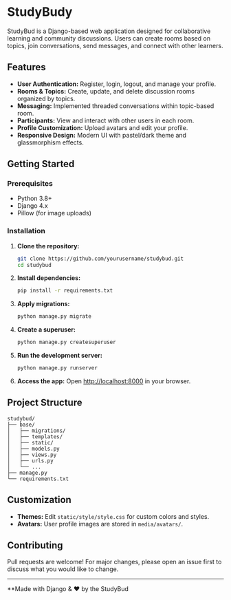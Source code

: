 # StudyBudy

StudyBud is a Django-based web application designed for collaborative learning and community discussions. Users can create rooms based on topics, join conversations, send messages, and connect with other learners.

## Features

- **User Authentication:** Register, login, logout, and manage your profile.
- **Rooms & Topics:** Create, update, and delete discussion rooms organized by topics.
- **Messaging:** Implemented threaded conversations within topic-based room.
- **Participants:** View and interact with other users in each room.
- **Profile Customization:** Upload avatars and edit your profile.
- **Responsive Design:** Modern UI with pastel/dark theme and glassmorphism effects.

## Getting Started

### Prerequisites

- Python 3.8+
- Django 4.x
- Pillow (for image uploads)

### Installation

1. **Clone the repository:**
   ```sh
   git clone https://github.com/yourusername/studybud.git
   cd studybud
   ```

2. **Install dependencies:**
   ```sh
   pip install -r requirements.txt
   ```

3. **Apply migrations:**
   ```sh
   python manage.py migrate
   ```

4. **Create a superuser:**
   ```sh
   python manage.py createsuperuser
   ```

5. **Run the development server:**
   ```sh
   python manage.py runserver
   ```

6. **Access the app:**
   Open [http://localhost:8000](http://localhost:8000) in your browser.

## Project Structure

```
studybud/
├── base/
│   ├── migrations/
│   ├── templates/
│   ├── static/
│   ├── models.py
│   ├── views.py
│   ├── urls.py
│   └── ...
├── manage.py
└── requirements.txt
```

## Customization

- **Themes:** Edit `static/style/style.css` for custom colors and styles.
- **Avatars:** User profile images are stored in `media/avatars/`.

## Contributing

Pull requests are welcome! For major changes, please open an issue first to discuss what you would like to change.

---

**Made with Django & ❤️ by the StudyBud
